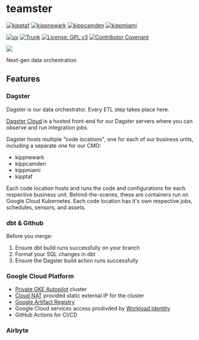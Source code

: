 # teamster

[![kipptaf](https://github.com/TEAMSchools/teamster/actions/workflows/deploy-prod-kipptaf.yaml/badge.svg)](https://github.com/TEAMSchools/teamster/actions/workflows/deploy-prod-kipptaf.yaml)
[![kippnewark](https://github.com/TEAMSchools/teamster/actions/workflows/deploy-prod-kippnewark.yaml/badge.svg)](https://github.com/TEAMSchools/teamster/actions/workflows/deploy-prod-kippnewark.yaml)
[![kippcamden](https://github.com/TEAMSchools/teamster/actions/workflows/deploy-prod-kippcamden.yaml/badge.svg)](https://github.com/TEAMSchools/teamster/actions/workflows/deploy-prod-kippcamden.yaml)
[![kippmiami](https://github.com/TEAMSchools/teamster/actions/workflows/deploy-prod-kippmiami.yaml/badge.svg)](https://github.com/TEAMSchools/teamster/actions/workflows/deploy-prod-kippmiami.yaml)

[![uv](https://img.shields.io/endpoint?url=https://raw.githubusercontent.com/astral-sh/uv/main/assets/badge/v0.json)](https://github.com/astral-sh/uv)
[![Trunk](https://img.shields.io/badge/trunk.io-enabled-brightgreen?logo=data:image/svg%2bxml;base64,PHN2ZyB4bWxucz0iaHR0cDovL3d3dy53My5vcmcvMjAwMC9zdmciIGZpbGw9Im5vbmUiIHN0cm9rZT0iI0ZGRiIgc3Ryb2tlLXdpZHRoPSIxMSIgdmlld0JveD0iMCAwIDEwMSAxMDEiPjxwYXRoIGQ9Ik01MC41IDk1LjVhNDUgNDUgMCAxIDAtNDUtNDVtNDUtMzBhMzAgMzAgMCAwIDAtMzAgMzBtNDUgMGExNSAxNSAwIDAgMC0zMCAwIi8+PC9zdmc+)](https://trunk.io)
[![License: GPL v3](https://img.shields.io/badge/License-GPLv3-blue.svg)](https://www.gnu.org/licenses/gpl-3.0)
[![Contributor Covenant](https://img.shields.io/badge/Contributor%20Covenant-2.1-4baaaa.svg)](CODE_OF_CONDUCT.md)

![](https://github.com/user-attachments/assets/2ca95e50-106c-4cce-a8e3-2ffb234adf94)

Next-gen data orchestration

## Features

### Dagster

Dagster is our data orchestrator. Every ETL step takes place here.

[Dagster Cloud](https://kipptaf.dagster.cloud/) is a hosted front-end for our
Dagster servers where you can observe and run integration jobs.

Dagster hosts multiple "code locations", one for each of our business units,
including a separate one for our CMO:

- kippnewark
- kippcamden
- kippmiami
- kipptaf

Each code location hosts and runs the code and configurations for each
respective business unit. Behind-the-scenes, these are containers run on Google
Cloud Kubernetes. Each code location has it's own respective jobs, schedules,
sensors, and assets.

### dbt & Github

Before you merge:

1. Ensure dbt build runs successfully on your branch
2. Format your SQL changes in dbt
3. Ensure the Dagster build action runs successfully

### Google Cloud Platform

- [Private GKE Autopilot](https://cloud.google.com/kubernetes-engine/docs/how-to/private-clusters#public_cp)
  cluster
- [Cloud NAT](https://cloud.google.com/nat/docs/gke-example#create-nat) provided
  static external IP for the cluster
- [Google Artifact Registry](https://cloud.google.com/artifact-registry/docs/docker/store-docker-container-images)
- Google Cloud services access prodivded by
  [Workload Identity](https://cloud.google.com/kubernetes-engine/docs/how-to/workload-identity#authenticating_to)
- GitHub Actions for CI/CD

### Airbyte
